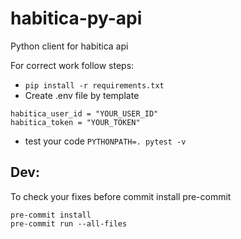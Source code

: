 # habitica-py-api
Python client for habitica api

For correct work follow steps:
- `pip install -r requirements.txt`
- Create .env file by template
```
habitica_user_id = "YOUR_USER_ID"
habitica_token = "YOUR_TOKEN"
```
- test your code
```PYTHONPATH=. pytest -v```


## Dev:
To check your fixes before commit install pre-commit
```
pre-commit install
pre-commit run --all-files
```
